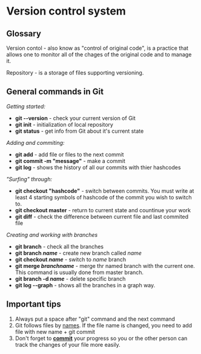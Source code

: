 # **Version control system**

## Glossary

Version contol - also know as "control of original code", is a practice that allows one to monitor all of the chages of the original code and to manage it. 

Repository - is a storage of files supporting versioning.

## General commands in Git
*Getting started:*
* **git --version** - check your current version of Git
* **git init** - initialization of local repository
* **git status** - get info from Git about it's current state

*Adding and commiting:*
* **git add** - add file or files to the next commit
* **git commit -m "message"** - make a commit
* **git log** - shows the history of all our commits with thier hashcodes

*"Surfing" through:*
* **git checkout "hashcode"** - switch between commits. You must write at least 4 starting symbols of hashcode of the commit you wish to switch to. 
* **git checkout master** - return to current state and countinue your work
* **git diff** - check the difference between current file and last commited file

*Creating and working with branches*
* **git branch** - check all the branches 
* **git branch _name_** - create new branch called _name_
* **git checkout _name_** - switch to _name_ branch
* **git merge _branchname_** - merge thr named branch with the current one. This command is usually done from master branch. 
* **git branch -d _name_** - delete specific branch 
* **git log --graph** - shows all the branches in a graph way. 

## Important tips
1. Always put a space after "git" command and the next command
2. Git follows files by <u>names</u>. If the file name is changed, you need to add file with new name + git commit
3. Don't forget to <u>**commit**</u> your progress so you or the other person can track the changes of your file more easily. 